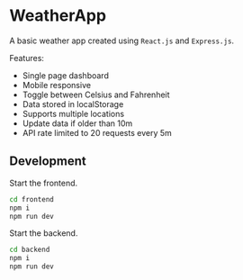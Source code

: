# WeatherApp

A basic weather app created using `React.js` and `Express.js`.

Features:
- Single page dashboard
- Mobile responsive
- Toggle between Celsius and Fahrenheit
- Data stored in localStorage
- Supports multiple locations
- Update data if older than 10m
- API rate limited to 20 requests every 5m

## Development

Start the frontend.
```sh
cd frontend
npm i
npm run dev
```

Start the backend.
```sh
cd backend
npm i
npm run dev
```
